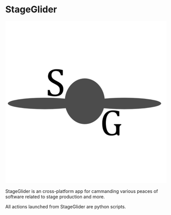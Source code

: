 # StageGlider

![alt text](https://github.com/MarcisAn/stage-glider/blob/main/public/logo.png?raw=true)

StageGlider is an cross-platform app for cammanding various peaces of software related to stage production and more.

All actions launched from StageGlider are python scripts.
